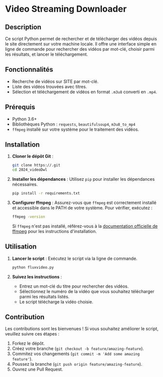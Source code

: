 # Video Streaming Downloader

## Description

Ce script Python permet de rechercher et de télécharger des vidéos depuis le site directement sur votre machine locale. Il offre une interface simple en ligne de commande pour rechercher des vidéos par mot-clé, choisir parmi les résultats, et lancer le téléchargement.

## Fonctionnalités

- Recherche de vidéos sur SITE par mot-clé.
- Liste des vidéos trouvées avec titres.
- Sélection et téléchargement de vidéos en format `.m3u8` converti en `.mp4`.

## Prérequis

- Python 3.6+
- Bibliothèques Python : `requests`, `beautifulsoup4`, `m3u8_to_mp4`
- `ffmpeg` installé sur votre système pour le traitement des vidéos.

## Installation

1. **Cloner le dépôt Git** :
   ```bash
   git clone https://.git
   cd 2024_videoDwl
   ```

2. **Installer les dépendances** :
   Utilisez `pip` pour installer les dépendances nécessaires.
   ```bash
   pip install -r requirements.txt
   ```

3. **Configurer ffmpeg** :
   Assurez-vous que `ffmpeg` est correctement installé et accessible dans le PATH de votre système. Pour vérifier, exécutez :
   ```bash
   ffmpeg -version
   ```
   Si `ffmpeg` n'est pas installé, référez-vous à la [documentation officielle de ffmpeg](https://ffmpeg.org/download.html) pour les instructions d'installation.

## Utilisation

1. **Lancer le script** :
   Exécutez le script via la ligne de commande.
   ```bash
   python fluxvideo.py
   ```
   
2. **Suivez les instructions** :
   - Entrez un mot-clé du titre pour rechercher des vidéos.
   - Sélectionnez le numéro de la vidéo que vous souhaitez télécharger parmi les résultats listés.
   - Le script télécharge la vidéo choisie.

## Contribution

Les contributions sont les bienvenues ! Si vous souhaitez améliorer le script, veuillez suivre ces étapes :
1. Forkez le dépôt.
2. Créez votre branche (`git checkout -b feature/amazing-feature`).
3. Commitez vos changements (`git commit -m 'Add some amazing feature'`).
4. Poussez la branche (`git push origin feature/amazing-feature`).
5. Ouvrez une Pull Request.
